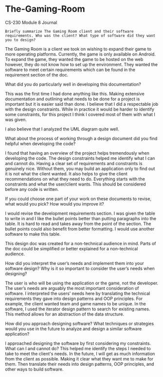 # The-Gaming-Room
CS-230 Module 8 Journal 


`Briefly summarize The Gaming Room client and their software requirements. Who was the client? What type of software did they want you to design?` 

The Gaming Room is a client we took on wishing to expand their game to more operating platforms. Currently, the game is only available on Android. To expand the game, they wanted the game to be hosted on the web however, they do not know how to set up the    	environment. They wanted the software to meet certain requirements which can be found in the requirement section of the doc.  

   

What did you do particularly well in developing this documentation?  

This was the first time I had done anything like this. Making extensive documentation and outlining what needs to be done for a project is important but it is easier said than done. I believe that I did a respectable job with the design constraints. While in practice it would be harder to identify some constraints, for this project I think I covered most of them with what I was given.  

I also believe that I analyzed the UML diagram quite well. 

   

What about the process of working through a design document did you find helpful when developing the code?  

I found that having an overview of the project helps tremendously when developing the code. The design constraints helped me identify what I can and cannot do. Having a clear set of requirements and constraints is genuinely nice. Without them, you may build an application only to find out it is not what the client wanted. It also helps to give the client recommendations on what they need to do. Everything starts with the constraints and what the user/client wants. This should be considered before any code is written. 

   

If you could choose one part of your work on these documents to revise, what would you pick? How would you improve it?  

I would revise the development requirements section. I was given the table to write in and I like the bullet points better than putting paragraphs into the table. It is hard to read and takes away from the point of the section. The bullet points could also benefit from better formatting. I would use another software to make this table.  

This design doc was created for a non-technical audience in mind. Parts of the doc could be simplified or better explained for a non-technical audience.  

   

How did you interpret the user’s needs and implement them into your software design? Why is it so important to consider the user’s needs when designing?  

The user is who will be using the application or the game, not the developer. The user’s needs are arguably the most important consideration of software. I interpreted the users' needs here by translating the technical requirements they gave into design patterns and OOP principles. For example, the client wanted team and game names to be unique. In the software, I used the iterator design pattern to search for existing names. This method allows for an abstraction of the data structure.  

   

   

How did you approach designing software? What techniques or strategies would you use in the future to analyze and design a similar software application?  

I approached designing the software by first considering my constraints. What can I and cannot do?  This helped me identify the steps I needed to take to meet the client's needs. In the future, I will get as much information from the client as possible. Making it clear what they want me to make for them. Then translate their needs into design patterns, OOP principles, and other ways to build software. 

